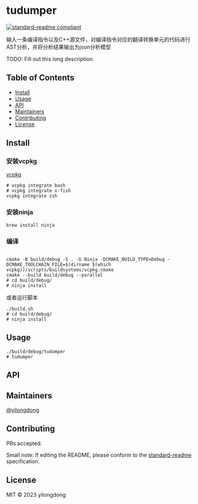 # tudumper

[![standard-readme compliant](https://img.shields.io/badge/standard--readme-OK-green.svg?style=flat-square)](https://github.com/RichardLitt/standard-readme)

输入一条编译指令以及C++源文件，对编译指令对应的翻译转换单元的代码进行AST分析，并将分析结果输出为json分析模型

TODO: Fill out this long description.

## Table of Contents

- [Install](#install)
- [Usage](#usage)
- [API](#api)
- [Maintainers](#maintainers)
- [Contributing](#contributing)
- [License](#license)

## Install

### 安装vcpkg
[vcpkg](https://vcpkg.io/en/index.html)
```shell
# vcpkg integrate bash
# vcpkg integrate x-fish
vcpkg integrate zsh
```

### 安装ninja
```shell
brew install ninja
```

### 编译
```shell

cmake -B build/debug -S . -G Ninja -DCMAKE_BUILD_TYPE=Debug -DCMAKE_TOOLCHAIN_FILE=$(dirname $(which vcpkg))/scripts/buildsystems/vcpkg.cmake
cmake --build build/debug --parallel
# cd build/debug/
# ninja install
```
或者运行脚本
```shell
./build.sh
# cd build/debug/
# ninja install
```

## Usage

```shell
./build/debug/tudumper
# tudumper
```

## API

## Maintainers

[@yilongdong](https://github.com/yilongdong)

## Contributing

PRs accepted.

Small note: If editing the README, please conform to the [standard-readme](https://github.com/RichardLitt/standard-readme) specification.

## License

MIT © 2023 yilongdong
